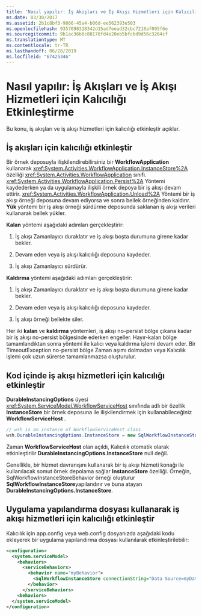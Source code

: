 ```yaml
---
title: 'Nasıl yapılır: İş Akışları ve İş Akışı Hizmetleri için Kalıcılığı Etkinleştirme'
ms.date: 03/30/2017
ms.assetid: 2b1c8bf3-9866-45a4-b06d-ee562393e503
ms.openlocfilehash: 9357098318342d15ad7eead32cbc7218af095f6e
ms.sourcegitcommit: 9b1ac36b6c80176fd4e20eb5bfcbd9d56c3264cf
ms.translationtype: MT
ms.contentlocale: tr-TR
ms.lasthandoff: 06/28/2019
ms.locfileid: "67425346"
---
```

# <a name="how-to-enable-persistence-for-workflows-and-workflow-services"></a>Nasıl yapılır: İş Akışları ve İş Akışı Hizmetleri için Kalıcılığı Etkinleştirme

Bu konu, iş akışları ve iş akışı hizmetleri için kalıcılığı etkinleştir açıklar.

## <a name="enable-persistence-for-workflows"></a>İş akışları için kalıcılığı etkinleştir

Bir örnek deposuyla ilişkilendirebilirsiniz bir **WorkflowApplication** kullanarak <xref:System.Activities.WorkflowApplication.InstanceStore%2A> özelliği <xref:System.Activities.WorkflowApplication> sınıfı. <xref:System.Activities.WorkflowApplication.Persist%2A> Yöntemi kaydederken ya da uygulamayla ilişkili örnek depoya bir iş akışı devam ettirir. <xref:System.Activities.WorkflowApplication.Unload%2A> Yöntemi bir iş akışı örneği deposuna devam ediyorsa ve sonra bellek örneğinden kaldırır. **Yük** yöntemi bir iş akışı örneği sürdürme deposunda saklanan iş akışı verileri kullanarak bellek yükler.

**Kalan** yöntemi aşağıdaki adımları gerçekleştirir:

1. İş akışı Zamanlayıcı duraklatır ve iş akışı boşta durumuna girene kadar bekler.

2. Devam eden veya iş akışı kalıcılığı deposuna kaydeder.

3. İş akışı Zamanlayıcı sürdürür.

 **Kaldırma** yöntemi aşağıdaki adımları gerçekleştirir:

1. İş akışı Zamanlayıcı duraklatır ve iş akışı boşta durumuna girene kadar bekler.

2. Devam eden veya iş akışı kalıcılığı deposuna kaydeder.

3. İş akışı örneği bellekte siler.

Her iki **kalan** ve **kaldırma** yöntemleri, iş akışı no-persist bölge çıkana kadar bir iş akışı no-persist bölgesinde ederken engeller. Hayır-kalan bölge tamamlandıktan sonra yöntemi ile kalıcı veya kaldırma işlemi devam eder. Bir TimeoutException no-persist bölge Zaman aşımı dolmadan veya Kalıcılık işlemi çok uzun sürerse tamamlanmazsa oluşturulur.

## <a name="enable-persistence-for-workflow-services-in-code"></a>Kod içinde iş akışı hizmetleri için kalıcılığı etkinleştir

**DurableInstancingOptions** üyesi <xref:System.ServiceModel.WorkflowServiceHost> sınıfında adlı bir özellik **InstanceStore** bir örnek deposuna ile ilişkilendirmek için kullanabileceğiniz **WorkflowServiceHost** .

```csharp
// wsh is an instance of WorkflowServiceHost class
wsh.DurableInstancingOptions.InstanceStore = new SqlWorkflowInstanceStore();
```

Zaman **WorkflowServiceHost** olan açıldı, Kalıcılık otomatik olarak etkinleştirilir **DurableInstancingOptions.InstanceStore** null değil.

Genellikle, bir hizmet davranışını kullanarak bir iş akışı hizmeti konağı ile kullanılacak somut örnek depolama sağlar **InstanceStore** özelliği. Örneğin, SqlWorkflowInstanceStoreBehavior örneği oluşturur **SqlWorkflowInstanceStore**yapılandırır ve buna atayan **DurableInstancingOptions.InstanceStore**.

## <a name="enable-persistence-for-workflow-services-using-an-application-configuration-file"></a>Uygulama yapılandırma dosyası kullanarak iş akışı hizmetleri için kalıcılığı etkinleştir

Kalıcılık için app.config veya web.config dosyanızda aşağıdaki kodu ekleyerek bir uygulama yapılandırma dosyası kullanılarak etkinleştirilebilir:

```xml
<configuration>
  <system.serviceModel>
    <behaviors>
      <serviceBehaviors>
        <behavior name="myBehavior">
          <SqlWorkflowInstanceStore connectionString="Data Source=myDatabaseServer;Initial Catalog=myPersistenceDatabase">
        </behavior>
      </serviceBehaviors>
    <behaviors>
  </system.serviceModel>
</configuration>
```
